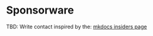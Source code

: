# Sponsorware

TBD: Write contact inspired by the:
[mkdocs insiders page](https://squidfunk.github.io/mkdocs-material/insiders/)
